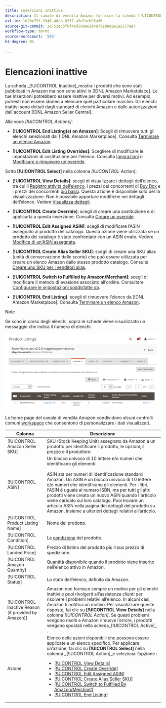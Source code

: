 ```yaml
---
title: Inserzioni inattive
description: Il canale di vendita Amazon fornisce la scheda [!UICONTROL Inactive] per monitorare gli elenchi attualmente inattivi [!DNL Amazon Marketplace] .
exl-id: 1d20e75f-3346-48cb-83f7-a9e7acb26a96
source-git-commit: 2c753ec5f6f4cd509e61b4875e09e9a1a2577ee7
workflow-type: tm+mt
source-wordcount: '503'
ht-degree: 0%

---
```


# Elencazioni inattive

La scheda _[!UICONTROL Inactive]_mostra i prodotti che sono stati pubblicati in Amazon ma non sono attivi in [!DNL Amazon Marketplace]. Le tue inserzioni potrebbero essere inattive per diversi motivi. Ad esempio, potresti non essere idoneo a elencare quel particolare marchio. Gli elenchi inattivi sono dettati dagli standard di elenchi Amazon e dalle autorizzazioni dell&#39;account [!DNL Amazon Seller Central].

Alla voce _[!UICONTROL Actions]_:

- **[!UICONTROL End Listing(s) on Amazon]**: Scegli di rimuovere tutti gli elenchi selezionati dal  [!DNL Amazon Marketplace]. Consulta [Terminare un elenco Amazon](./end-listings-manually.md).

- **[!UICONTROL Edit Listing Overrides]**: Scegliere di modificare le impostazioni di sostituzione per l&#39;elenco. Consulta [Ignorazioni](./overrides.md) o [Modificare o rimuovere un override](./creating-editing-overrides.md#edit-override-single-listing).

Sotto **[!UICONTROL Select]** nella colonna _[!UICONTROL Action]_:

- **[!UICONTROL View Details]**: scegli di visualizzare i dettagli dell’elenco, tra cui il  [Registro attività dell’elenco](./product-listing-details.md#listing-activity-log), i prezzi dei concorrenti di  [Buy Box](./product-listing-details.md#buy-box-competitor-pricing) e i prezzi dei concorrenti  [più bassi](./product-listing-details.md#lowest-competitor-pricing). Questa azione è disponibile solo per la visualizzazione. Non è possibile apportare modifiche nei dettagli dell’elenco. Vedere [Visualizza dettagli](./product-listing-details.md).

- **[!UICONTROL Create Override]**: scegli di creare una sostituzione e di applicarla a questa inserzione. Consulta [Creare un override](./creating-editing-overrides.md).

- **[!UICONTROL Edit Assigned ASIN]**: scegli di modificare l’ASIN assegnato al prodotto del catalogo. Questa azione viene utilizzata se un prodotto del catalogo è stato confrontato con un ASIN errato. Vedere [Modifica di un&#39;ASIN assegnata](./edit-assigned-asin.md).

- **[!UICONTROL Create Alias Seller SKU]**: scegli di creare una SKU alias (unità di conservazione delle scorte) che può essere utilizzata per creare un elenco Amazon dallo stesso prodotto catalogo. Consulta [Creare uno SKU per i venditori alias](./create-alias-seller-sku.md).

- **[!UICONTROL Switch to Fulfilled by Amazon/Merchant]**: scegli di modificare il metodo di evasione associato all’ordine. Consultare [Configurare le impostazioni soddisfatte da](./fulfilled-by.md#configure-fulfilled-by-settings).

- **[!UICONTROL End Listing]**: scegli di rimuovere l’elenco da  [!DNL Amazon Marketplace]. Consulta [Terminare un elenco Amazon](./end-listings-manually.md).

>[!NOTE]
>
>Se sono in corso degli elenchi, sopra le schede viene visualizzato un messaggio che indica il numero di elenchi.

![Elenchi Amazon inattivi](assets/amazon-inactive-listings.png)

Le home page del canale di vendita Amazon condividono alcuni controlli comuni [workspace](./workspace-controls.md) che consentono di personalizzare i dati visualizzati.

| Colonna | Descrizione |
|--- |--- |
| [!UICONTROL Amazon Seller SKU] | SKU (Stock Keeping Unit) assegnato da Amazon a un prodotto per identificare il prodotto, le opzioni, il prezzo e il produttore. |
| [!UICONTROL ASIN] | Un blocco univoco di 10 lettere e/o numeri che identificano gli elementi.<br><br>ASIN sta per numeri di identificazione standard Amazon. Un ASIN è un blocco univoco di 10 lettere e/o numeri che identificano gli elementi. Per i libri, l&#39;ASIN è uguale al numero ISBN, ma per tutti gli altri prodotti viene creato un nuovo ASIN quando l&#39;articolo viene caricato sul loro catalogo. Puoi trovare un articolo ASIN nella pagina dei dettagli del prodotto su Amazon, insieme a ulteriori dettagli relativi all’articolo. |
| [!UICONTROL Product Listing Name] | Nome del prodotto. |
| [!UICONTROL Condition] | La [condizione](./product-listing-condition.md) del prodotto. |
| [!UICONTROL Landed Price] | Prezzo di listino del prodotto più il suo prezzo di spedizione. |
| [!UICONTROL Amazon Quantity] | Quantità disponibile quando il prodotto viene inserito nell’elenco attivo in Amazon. |
| [!UICONTROL Status] | Lo stato dell’elenco, definito da Amazon. |
| [!UICONTROL Inactive Reason (if provided by Amazon)] | Amazon non fornisce sempre un motivo per gli elenchi inattivi e puoi rivolgerti all’assistenza clienti per risolvere i problemi relativi all’elenco. In alcuni casi, Amazon ti notifica un motivo. Per visualizzare queste risposte, fai clic su **[!UICONTROL View Details]** nella colonna _[!UICONTROL Action]_. Se questi problemi vengono risolti e Amazon rimuove l’errore, i prodotti vengono spostati nella scheda_[!UICONTROL Active]_ . |
| Azione | Elenco delle azioni disponibili che possono essere applicate a un elenco specifico. Per applicare un’azione, fai clic su **[!UICONTROL Select]** nella colonna _[!UICONTROL Action]_e seleziona l’opzione :<ul><li>[[!UICONTROL View Details]](./product-listing-details.md)</li><li>[[!UICONTROL Create Override]](./creating-editing-overrides.md)</li><li>[[!UICONTROL Edit Assigned ASIN]](./edit-assigned-asin.md)</li><li>[[!UICONTROL Create Alias Seller SKU]](./create-alias-seller-sku.md#region-specific)</li><li>[[!UICONTROL Switch to Fulfilled By Amazon/Merchant]](./fulfilled-by.md#configure-fulfilled-by-settings)</li><li>[[!UICONTROL End Listing]](./end-listings-manually.md)</li></ul> |
